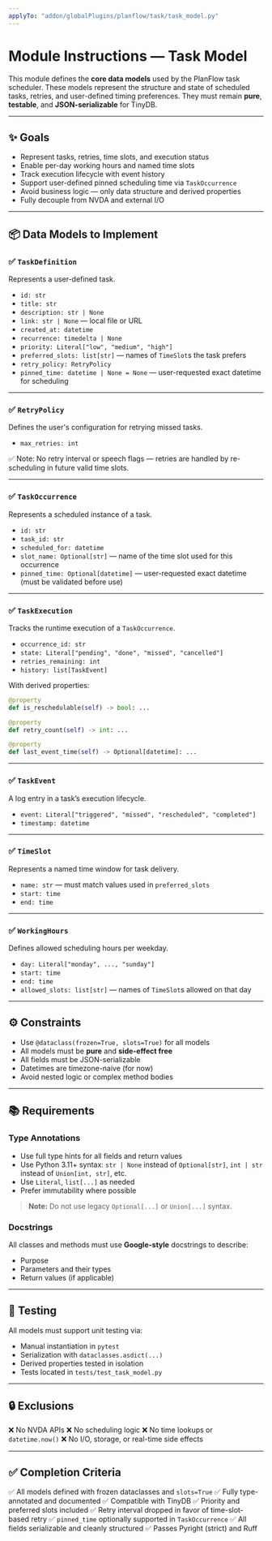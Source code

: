 ```yaml
---
applyTo: "addon/globalPlugins/planflow/task/task_model.py"
---
```


# Module Instructions — Task Model

This module defines the **core data models** used by the PlanFlow task scheduler. These models represent the structure and state of scheduled tasks, retries, and user-defined timing preferences. They must remain **pure**, **testable**, and **JSON-serializable** for TinyDB.

---

## ✨ Goals

- Represent tasks, retries, time slots, and execution status
- Enable per-day working hours and named time slots
- Track execution lifecycle with event history
- Support user-defined pinned scheduling time via `TaskOccurrence`
- Avoid business logic — only data structure and derived properties
- Fully decouple from NVDA and external I/O

---

## 📦 Data Models to Implement


### ✅ `TaskDefinition`

Represents a user-defined task.

- `id: str`
- `title: str`
- `description: str | None`
- `link: str | None` — local file or URL
- `created_at: datetime`
- `recurrence: timedelta | None`
- `priority: Literal["low", "medium", "high"]`
- `preferred_slots: list[str]` — names of `TimeSlot`s the task prefers
- `retry_policy: RetryPolicy`
- `pinned_time: datetime | None = None` — user-requested exact datetime for scheduling

---

### ✅ `RetryPolicy`

Defines the user's configuration for retrying missed tasks.

- `max_retries: int`

✅ Note: No retry interval or speech flags — retries are handled by re-scheduling in future valid time slots.

---

### ✅ `TaskOccurrence`

Represents a scheduled instance of a task.

- `id: str`
- `task_id: str`
- `scheduled_for: datetime`
- `slot_name: Optional[str]` — name of the time slot used for this occurrence
- `pinned_time: Optional[datetime]` — user-requested exact datetime (must be validated before use)

---

### ✅ `TaskExecution`

Tracks the runtime execution of a `TaskOccurrence`.

- `occurrence_id: str`
- `state: Literal["pending", "done", "missed", "cancelled"]`
- `retries_remaining: int`
- `history: list[TaskEvent]`

With derived properties:

```python
@property
def is_reschedulable(self) -> bool: ...

@property
def retry_count(self) -> int: ...

@property
def last_event_time(self) -> Optional[datetime]: ...
````

---

### ✅ `TaskEvent`

A log entry in a task’s execution lifecycle.

* `event: Literal["triggered", "missed", "rescheduled", "completed"]`
* `timestamp: datetime`

---

### ✅ `TimeSlot`

Represents a named time window for task delivery.

* `name: str` — must match values used in `preferred_slots`
* `start: time`
* `end: time`

---

### ✅ `WorkingHours`

Defines allowed scheduling hours per weekday.

* `day: Literal["monday", ..., "sunday"]`
* `start: time`
* `end: time`
* `allowed_slots: list[str]` — names of `TimeSlot`s allowed on that day

---

## ⚙️ Constraints

* Use `@dataclass(frozen=True, slots=True)` for all models
* All models must be **pure** and **side-effect free**
* All fields must be JSON-serializable
* Datetimes are timezone-naive (for now)
* Avoid nested logic or complex method bodies

---

## 📚 Requirements

### Type Annotations

* Use full type hints for all fields and return values
* Use Python 3.11+ syntax: `str | None` instead of `Optional[str]`, `int | str` instead of `Union[int, str]`, etc.
* Use `Literal`, `list[...]` as needed
* Prefer immutability where possible

> **Note:** Do not use legacy `Optional[...]` or `Union[...]` syntax.

### Docstrings

All classes and methods must use **Google-style** docstrings to describe:

* Purpose
* Parameters and their types
* Return values (if applicable)

---

## 🧪 Testing

All models must support unit testing via:

* Manual instantiation in `pytest`
* Serialization with `dataclasses.asdict(...)`
* Derived properties tested in isolation
* Tests located in `tests/test_task_model.py`

---

## 🔒 Exclusions

❌ No NVDA APIs
❌ No scheduling logic
❌ No time lookups or `datetime.now()`
❌ No I/O, storage, or real-time side effects

---

## ✅ Completion Criteria

✅ All models defined with frozen dataclasses and `slots=True`
✅ Fully type-annotated and documented
✅ Compatible with TinyDB
✅ Priority and preferred slots included
✅ Retry interval dropped in favor of time-slot-based retry
✅ `pinned_time` optionally supported in `TaskOccurrence`
✅ All fields serializable and cleanly structured
✅ Passes Pyright (strict) and Ruff
